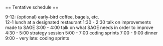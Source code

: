 == Tentative schedule ==

9-12: (optional) early-bird coffee, bagels, etc.</br>
12-1 lunch at a designated restaurant
1:30 - 2:30 talk on improvements made to SAGE
3:00 - 4:00 talk on what SAGE needs in order to improve
4:30 - 5:00 strategy session
5:00 - 7:00 coding sprints
7:00 - 9:00 dinner
9:00 - very late:  coding sprints
